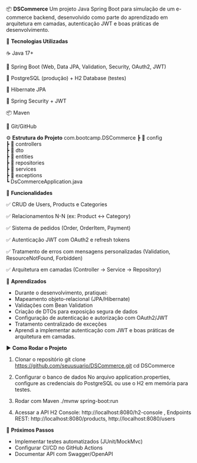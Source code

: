 📦 **DSCommerce**
Um projeto Java Spring Boot para simulação de um e-commerce backend, desenvolvido como parte do 
aprendizado em arquitetura em camadas, autenticação JWT e boas práticas de desenvolvimento.

🚀 **Tecnologias Utilizadas**

☕ Java 17+ 

🍃 Spring Boot (Web, Data JPA, Validation, Security, OAuth2, JWT)

🐘 PostgreSQL (produção) + H2 Database (testes)

🧩 Hibernate JPA

🔑 Spring Security + JWT

📦 Maven

🐙 Git/GitHub


⚙️ **Estrutura do Projeto**
com.bootcamp.DSCommerce
 ┣ 📂 config        
 ┣ 📂 controllers  
 ┣ 📂 dto           
 ┣ 📂 entities      
 ┣ 📂 repositories  
 ┣ 📂 services      
 ┣ 📂 exceptions    
 ┗ DsCommerceApplication.java 


 🔐 **Funcionalidades**
 
✅ CRUD de Users, Products e Categories

✅ Relacionamentos N-N (ex: Product ↔ Category)

✅ Sistema de pedidos (Order, OrderItem, Payment)


✅ Autenticação JWT com OAuth2 e refresh tokens

✅ Tratamento de erros com mensagens personalizadas (Validation, ResourceNotFound, Forbidden)

✅ Arquitetura em camadas (Controller → Service → Repository)


📖 **Aprendizados**
- Durante o desenvolvimento, pratiquei:
- Mapeamento objeto-relacional (JPA/Hibernate)
- Validações com Bean Validation
- Criação de DTOs para exposição segura de dados
- Configuração de autenticação e autorização com OAuth2/JWT
- Tratamento centralizado de exceções
- Aprendi a implementar autenticação com JWT e boas práticas de arquitetura em camadas.


▶️ **Como Rodar o Projeto**
1. Clonar o repositório
git clone https://github.com/seuusuario/DSCommerce.git
cd DSCommerce

2. Configurar o banco de dados
No arquivo application.properties, configure as credenciais do PostgreSQL ou use o H2 em memória para testes.

3. Rodar com Maven
./mvnw spring-boot:run

4. Acessar a API
H2 Console: http://localhost:8080/h2-console
, Endpoints REST: http://localhost:8080/products, http://localhost:8080/users

📌 **Próximos Passos**
- Implementar testes automatizados (JUnit/MockMvc)
- Configurar CI/CD no GitHub Actions
- Documentar API com Swagger/OpenAPI
